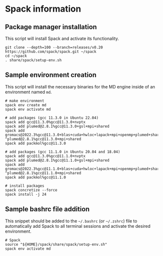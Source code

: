 # Spack information

## Package manager installation

This script will install Spack and activate its functionality.

```[bash]
git clone --depth=100 --branch=releases/v0.20 https://github.com/spack/spack.git ~/spack
cd ~/spack
. share/spack/setup-env.sh
```

## Sample environment creation

This script will install the necessary binaries for the MD engine inside of an environment named `md`.

```[bash]
# make environment
spack env create md
spack env activate md

# add packages (gcc 11.3.0 in Ubuntu 22.04)
spack add gcc@11.3.0%gcc@11.3.0+nvptx
spack add plumed@2.8.1%gcc@11.3.0+gsl+mpi+shared
spack add gromacs@2022.3%gcc@11.3.0+blas+cuda+hwloc+lapack+mpi+openmp+plumed+shared ^plumed@2.8.1%gcc@11.3.0+mpi+shared
spack add packmol%gcc@11.3.0

# add packages (gcc 11.1.0 in Ubuntu 20.04 and 18.04)
spack add gcc@11.3.0%gcc@11.1.0+nvptx
spack add plumed@2.8.1%gcc@11.1.0+gsl+mpi+shared
spack add gromacs@2022.3%gcc@11.1.0+blas+cuda+hwloc+lapack+mpi+openmp+plumed+shared ^plumed@2.8.1%gcc@11.1.0+mpi+shared
spack add packmol%gcc@11.1.0

# install packages
spack concretize --force
spack install -j 24
```

## Sample bashrc file addition

This snippet should be added to the `~/.bashrc` (or `~/.zshrc`) file to automatically add Spack to all terminal sessions and activate the desired environment.

```[bash]
# Spack
source "${HOME}/spack/share/spack/setup-env.sh"
spack env activate md
```
